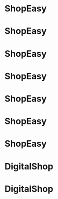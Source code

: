 # ShopEasy
# ShopEasy
# ShopEasy
# ShopEasy
# ShopEasy
# ShopEasy
# ShopEasy
# DigitalShop
# DigitalShop

